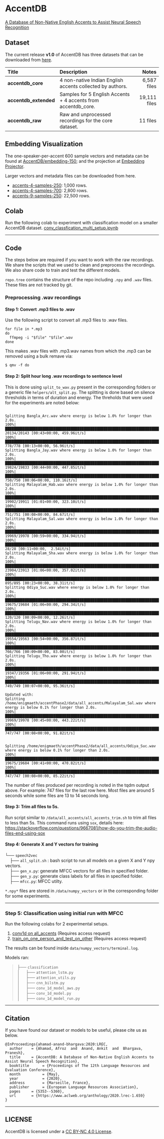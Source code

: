 # AccentDB
[A Database of Non-Native English Accents to Assist Neural Speech Recognition](https://accentdb.github.io/)

## Dataset
The current release **v1.0** of AccentDB has three datasets that can be downloaded from [here](https://accentdb.github.io/#dataset).

| Title | Description | Notes |
|:--------- | :---------- | --------: |
|**accentdb_core**| 4 non-native Indian English accents collected by authors.   | 6,587 files   |
|**accentdb_extended**| Samples for 5 English Accents + 4 accents from accentdb_core. |   19,111 files|
|**accentdb_raw**| Raw and unprocessed recordings for the core dataset. | 11 files |

## Embedding Visualization
The one-speaker-per-accent 600 sample vectors and metadata can be found at [AccentDB/embedding-150](https://github.com/AccentDB/embedding-150); and the projection at [Embedding Projector](https://projector.tensorflow.org/?config=https://raw.githubusercontent.com/AccentDB/embedding-150/master/template_projector_config.json).

Larger vectors and metadata files can be downloaded from here.
- [accents-4-samples-250](https://drive.google.com/drive/folders/1ECGDOxcFAMp9y-yCBTy4d1M2Bb8fkp3r?usp=sharing):  1,000 rows.    
- [accents-4-samples-700](https://drive.google.com/drive/folders/1d7pyl2AwmnEgVvGTeNjOYgKRa_awUnjN?usp=sharing):  2,800 rows.
- [accents-9-samples-250](https://drive.google.com/drive/folders/16vkVq36zTFGB2p0-QL7PZQRLGQkk9yQ7?usp=sharing): 22,500 rows.

## Colab

Run the following colab to experiment with classification model on a smaller AccentDB dataset.
[conv_classfication_multi_setup.ipynb](https://colab.research.google.com/drive/1J_pTtmY98vtWHWoIs9WhRuWK0b0uBuxU)

---------

## Code
The steps below are required if you want to work with the raw recordings. We share the scripts that we used to clean and preprocess the recordings. We also share code to train and test the different models.

`repo.tree` contains the structure of the repo including `.npy` and `.wav` files. These files are not tracked by git. 

### Preprocessing .wav recordings

#### Step 1: Convert .mp3 files to .wav
Use the following script to convert all .mp3 files to .wav files. 
```
for file in *.mp3                                                                                                             
do
  ffmpeg -i "$file" "$file".wav
done
```
This makes .wav files with <filename>.mp3.wav names from which the .mp3 can be removed using a bulk remave via:
```
$ qmv -f do
```

#### Step 2: Split hour long .wav recordings to sentence level    
        
 This is done using `split_to_wav.py` present in the corresponding folders or a generic file `helpers/alt_split.py`.
 The splitting is done based on silence thresholds in terms of duration and energy. The threholds that were used for the experiments are noted below:
```

Splitting Bangla_Arc.wav where energy is below 1.0% for longer than 2.0s.
100%|████████████████████████████████████████████████████████████████████████████████████████████████████████████████████████████████████████████████████████████████████████▉| 20134/20143 [00:43<00:00, 459.96it/s]
100%|██████████████████████████████████████████████████████████████████████████████████████████████████████████████████████████████████████████████████████████████████████████████| 778/778 [00:13<00:00, 56.96it/s]
Splitting Bangla_Jay.wav where energy is below 1.0% for longer than 2.0s.
100%|████████████████████████████████████████████████████████████████████████████████████████████████████████████████████████████████████████████████████████████████████████▉| 19824/19833 [00:44<00:00, 447.85it/s]
100%|█████████████████████████████████████████████████████████████████████████████████████████████████████████████████████████████████████████████████████████████████████████████| 750/750 [00:06<00:00, 110.16it/s]
Splitting Malayalam_Hab.wav where energy is below 1.0% for longer than 2.0s.
100%|████████████████████████████████████████████████████████████████████████████████████████████████████████████████████████████████████████████████████████████████████████▉| 19902/19911 [01:01<00:00, 323.10it/s]
100%|██████████████████████████████████████████████████████████████████████████████████████████████████████████████████████████████████████████████████████████████████████████████| 751/751 [00:08<00:00, 84.67it/s]
Splitting Malayalam_Sal.wav where energy is below 1.0% for longer than 2.0s.
100%|████████████████████████████████████████████████████████████████████████████████████████████████████████████████████████████████████████████████████████████████████████▉| 19969/19978 [00:59<00:00, 334.94it/s]
100%|████████████████████████████████████████████████████████████████████████████████████████████████████████████████████████████████████████████████████████████████████████████████| 28/28 [00:11<00:00,  2.54it/s]
Splitting Malayalam_Sha.wav where energy is below 1.0% for longer than 2.0s.
100%|████████████████████████████████████████████████████████████████████████████████████████████████████████████████████████████████████████████████████████████████████████▉| 23904/23913 [01:06<00:00, 357.02it/s]
100%|██████████████████████████████████████████████████████████████████████████████████████████████████████████████████████████████████████████████████████████████████████████████| 895/895 [00:23<00:00, 38.31it/s]
Splitting Odiya_Suc.wav where energy is below 1.0% for longer than 2.0s.
100%|████████████████████████████████████████████████████████████████████████████████████████████████████████████████████████████████████████████████████████████████████████▉| 19675/19684 [01:06<00:00, 294.34it/s]
100%|██████████████████████████████████████████████████████████████████████████████████████████████████████████████████████████████████████████████████████████████████████████████| 120/120 [00:09<00:00, 12.26it/s]
Splitting Telugu_Nav.wav where energy is below 1.0% for longer than 2.0s.
100%|████████████████████████████████████████████████████████████████████████████████████████████████████████████████████████████████████████████████████████████████████████▉| 19554/19563 [00:54<00:00, 356.87it/s]
100%|██████████████████████████████████████████████████████████████████████████████████████████████████████████████████████████████████████████████████████████████████████████████| 766/766 [00:09<00:00, 83.00it/s]
Splitting Telugu_Tho.wav where energy is below 1.0% for longer than 2.0s.
100%|████████████████████████████████████████████████████████████████████████████████████████████████████████████████████████████████████████████████████████████████████████▉| 19347/19356 [01:06<00:00, 291.94it/s]
100%|██████████████████████████████████████████████████████████████████████████████████████████████████████████████████████████████████████████████████████████████████████████████| 749/749 [00:07<00:00, 95.36it/s]

Updated with:
Splitting /home/enigmaeth/accentPhase2/data/all_accents/Malayalam_Sal.wav where energy is below 0.1% for longer than 2.0s.
100%|████████████████████████████████████████████████████████████████████████████████████████████████████████████████████████████████████████████████████████████████████████▉| 19969/19978 [00:45<00:00, 443.22it/s]
100%|██████████████████████████████████████████████████████████████████████████████████████████████████████████████████████████████████████████████████████████████████████████████| 747/747 [00:08<00:00, 91.82it/s]


Splitting /home/enigmaeth/accentPhase2/data/all_accents/Odiya_Suc.wav where energy is below 0.1% for longer than 2.0s.
100%|████████████████████████████████████████████████████████████████████████████████████████████████████████████████████████████████████████████████████████████████████████▉| 19675/19684 [00:41<00:00, 470.82it/s]
100%|██████████████████████████████████████████████████████████████████████████████████████████████████████████████████████████████████████████████████████████████████████████████| 747/747 [00:08<00:00, 85.22it/s]

```
The number of files produced per recording is noted in the tqdm output above. For example: 747 files for the last row here.
Most files are around 5 seconds while some files are 13 to 14 seconds long.

#### Step 3: Trim all files to 5s.
Run script similar to `/data/all_accents/all_accents_trim.sh` to trim all files to less than 5s. This command runs using `sox`, details here: https://stackoverflow.com/questions/9667081/how-do-you-trim-the-audio-files-end-using-sox

#### Step 4: Generate X and Y vectors for training

└── `speech2vec`        
        &nbsp;&nbsp;&nbsp;&nbsp;├── `all_split.sh` : bash script to run all models on a given X and Y npy vectors.   
        &nbsp;&nbsp;&nbsp;&nbsp;├── `gen_x.py`: generate MFCC vectors for all files in specified folder.       
        &nbsp;&nbsp;&nbsp;&nbsp;├── `gen_y.py`: generate class labels for all files in specified folder.   
        &nbsp;&nbsp;&nbsp;&nbsp;├── `mfcc.py`: MFCC utilty.    
        
 `*.npy*` files are stored in `/data/numpy_vectors` or in the corresponding folder for some experiments.    
 
--------
### Step 5: Classification using initial run with MFCC

<strikethrough>Run the following colabs for 2 experimental setups.
1. [conv1d on all_accents](https://colab.research.google.com/drive/1Z5vg1eRU3zCskrlTc2kp1y9xzUx8P9H8?authuser=2#scrollTo=Zz0tpQ_kiQNo) (Requires access request)
2. [train_on_one_person_and_test_on_other](https://colab.research.google.com/drive/1dMZxbFCPBc2gJkNM47F_j7lDtvVaDhxb?authuser=2#scrollTo=koL6wrhIq_em) (Requires access request) </strikethrough>

The results can be found inside `data/numpy_vectors/terminal.log`.

 Models ran:    
   > ├── `classification`    
    │    &nbsp;&nbsp;&nbsp;&nbsp;├── `attention_lstm.py`    
    │    &nbsp;&nbsp;&nbsp;&nbsp;├── `attention_utils.py`    
    │    &nbsp;&nbsp;&nbsp;&nbsp;├── `cnn_bilstm.py`    
    │    &nbsp;&nbsp;&nbsp;&nbsp;├── `conv_1d_model_aws.py`    
    │    &nbsp;&nbsp;&nbsp;&nbsp;├── `conv_1d_model.py`    
    │    &nbsp;&nbsp;&nbsp;&nbsp;├── `conv_1d_model_run.py`    
    
---------
## Citation
If you have found our dataset or models to be useful, please cite us as below.  
```
@InProceedings{ahamad-anand-bhargava:2020:LREC,
  author    = {Ahamad, Afroz  and  Anand, Ankit  and  Bhargava, Pranesh},
  title     = {AccentDB: A Database of Non-Native English Accents to Assist Neural Speech Recognition},
  booktitle      = {Proceedings of The 12th Language Resources and Evaluation Conference},
  month          = {May},
  year           = {2020},
  address        = {Marseille, France},
  publisher      = {European Language Resources Association},
  pages     = {5353--5360},
  url       = {https://www.aclweb.org/anthology/2020.lrec-1.659}
}
```
-----
## LICENSE
AccentDB is licensed under a [CC BY-NC 4.0 License](./LICENSE).
